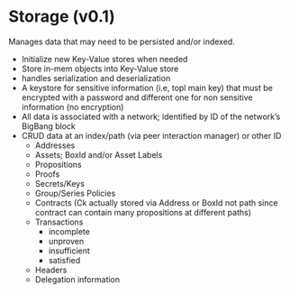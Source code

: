 # Storage (v0.1)

Manages data that may need to be persisted and/or indexed.

* Initialize new Key-Value stores when needed
* Store in-mem objects into Key-Value store 
* handles serialization and deserialization
* A keystore for sensitive information (i.e, topl main key) that must be encrypted with a password and different one for non sensitive information (no encryption)
* All data is associated with a network; identified by ID of the network’s BigBang block
* CRUD data at an index/path (via peer interaction manager) or other ID
    * Addresses
    * Assets; BoxId and/or Asset Labels
    * Propositions
    * Proofs
    * Secrets/Keys
    * Group/Series Policies 
    * Contracts (Ck actually stored via Address or BoxId not path since contract can contain many propositions at different paths)
    * Transactions
        * incomplete
        * unproven
        * insufficient
        * satisfied
    * Headers
    * Delegation information